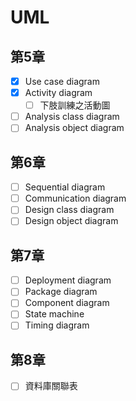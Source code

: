 # UML

## 第5章
- [x] Use case diagram
- [x] Activity diagram
  - [ ] 下肢訓練之活動圖
- [ ] Analysis class diagram
- [ ] Analysis object diagram

## 第6章
- [ ] Sequential diagram
- [ ] Communication diagram
- [ ] Design class diagram
- [ ] Design object diagram

## 第7章
- [ ] Deployment diagram
- [ ] Package diagram
- [ ] Component diagram
- [ ] State machine
- [ ] Timing diagram

## 第8章
- [ ] 資料庫關聯表 
